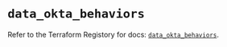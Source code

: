 # `data_okta_behaviors`

Refer to the Terraform Registory for docs: [`data_okta_behaviors`](https://registry.terraform.io/providers/okta/okta/4.3.0/docs/data-sources/behaviors).

